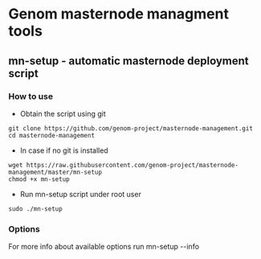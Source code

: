 # Genom masternode managment tools

## mn-setup - automatic masternode deployment script

### How to use

 * Obtain the script using git

```
git clone https://github.com/genom-project/masternode-management.git
cd masternode-management
```

 * In case if no git is installed

```
wget https://raw.githubusercontent.com/genom-project/masternode-management/master/mn-setup
chmod +x mn-setup
```

 * Run mn-setup script under root user

```
sudo ./mn-setup
```

### Options

For more info about available options run mn-setup --info
